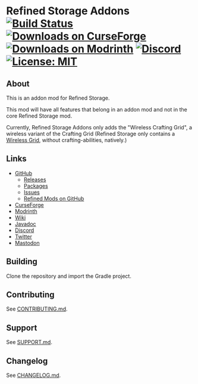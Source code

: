 # Refined Storage Addons [![Build Status](https://github.com/refinedmods/refinedstorageaddons/actions/workflows/build.yml/badge.svg?branch=develop)](https://github.com/refinedmods/refinedstorageaddons/actions/workflows/build.yml) [![Downloads on CurseForge](http://cf.way2muchnoise.eu/full_272302_downloads.svg)](http://minecraft.curseforge.com/projects/refined-storage-addons) [![Downloads on Modrinth](https://img.shields.io/modrinth/dt/refined-storage-addons?logo=modrinth)](https://modrinth.com/mod/refined-storage-addons) [![Discord](https://img.shields.io/discord/342942776494653441)](https://discordapp.com/invite/VYzsydb) [![License: MIT](https://img.shields.io/badge/License-MIT-yellow.svg)](LICENSE.md)

## About

This is an addon mod for Refined Storage.

This mod will have all features that belong in an addon mod and not in the core Refined Storage mod.

Currently, Refined Storage Addons only adds the "Wireless Crafting Grid", a wireless variant of the Crafting Grid (Refined Storage only contains a [Wireless Grid](https://refinedmods.com/refined-storage/wiki/wireless-grid.html), without crafting-abilities, natively.)

## Links

- [GitHub](https://github.com/refinedmods/refinedstorageaddons)
    - [Releases](https://github.com/refinedmods/refinedstorageaddons/releases)
    - [Packages](https://github.com/refinedmods/refinedstorageaddons/packages)
    - [Issues](https://github.com/refinedmods/refinedstorageaddons/issues)
    - [Refined Mods on GitHub](https://github.com/refinedmods)
- [CurseForge](https://curseforge.com/minecraft/mc-mods/refined-storage-addons)
- [Modrinth](https://modrinth.com/mod/refined-storage-addons)
- [Wiki](https://refinedmods.com/refined-storage-addons/)
- [Javadoc](https://refinedmods.com/javadoc/refinedstorageaddons)
- [Discord](https://discordapp.com/invite/VYzsydb)
- [Twitter](https://twitter.com/refinedmods)
- [Mastodon](https://anvil.social/@refinedmods)

## Building

Clone the repository and import the Gradle project.

## Contributing

See [CONTRIBUTING.md](.github/CONTRIBUTING.md).

## Support

See [SUPPORT.md](.github/SUPPORT.md).

## Changelog

See [CHANGELOG.md](CHANGELOG.md).
